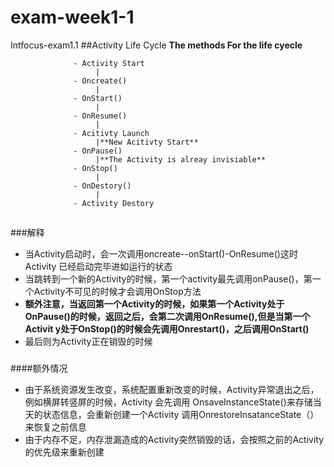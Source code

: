 # exam-week1-1
Intfocus-exam1.1
##Activity Life Cycle
**The methods For the life cyecle**

                  - Activity Start
                       |
                  - Oncreate()
                       |
                  - OnStart()
                       |
                  - OnResume()
                       |
                  - Acitivty Launch
                       |**New Acitivty Start**
                  - OnPause()
                       |**The Activity is alreay invisiable**
                  - OnStop()
                       |
                  - OnDestory()
                       |
                  - Activity Destory
                  
##
###解释
  - 当Activity启动时，会一次调用oncreate--onStart()-OnResume()这时Activity 已经启动完毕进如运行的状态
  - 当跳转到一个新的Activity的时候，第一个activity最先调用onPause()，第一个Activity不可见的时候才会调用OnStop方法
  - **额外注意，当返回第一个Activity的时候，如果第一个Activity处于OnPause()的时候，返回之后，会第二次调用OnResume(),但是当第一个Activit   y处于OnStop()的时候会先调用Onrestart()，之后调用OnStart()**
  - 最后则为Activity正在销毁的时候
###


####额外情况
  - 由于系统资源发生改变，系统配置重新改变的时候，Activity异常退出之后，例如横屏转竖屏的时候，Activity 会先调用 OnsaveInstanceState()来存储当天的状态信息，会重新创建一个Activity 调用OnrestoreInsatanceState（）来恢复之前信息
  - 由于内存不足，内存泄漏造成的Activity突然销毁的话，会按照之前的Activity的优先级来重新创建
####
 
